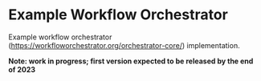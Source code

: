 # Example Workflow Orchestrator

Example workflow orchestrator
(https://workfloworchestrator.org/orchestrator-core/) implementation.

**Note: work in progress; first version expected to be released by the end 
of 2023**